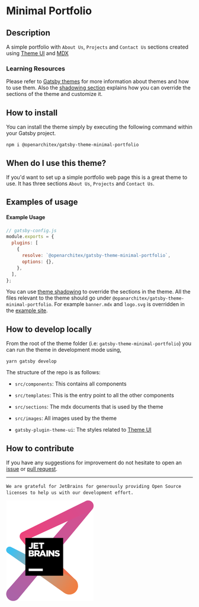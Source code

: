 # Minimal Portfolio

## Description

A simple portfolio with `About Us`, `Projects` and `Contact Us` sections created using
[Theme UI](https://theme-ui.com) and [MDX](https://mdxjs.com/)

### Learning Resources

Please refer to [Gatsby themes](https://www.gatsbyjs.org/docs/themes/) for more information 
about themes and how to use them. Also the [shadowing section](https://www.gatsbyjs.org/docs/themes/shadowing/)
explains how you can override the sections of the theme and customize it. 

## How to install

You can install the theme simply by executing the following command within your Gatsby project.

```shell script
npm i @openarchitex/gatsby-theme-minimal-portfolio
```

## When do I use this theme?

If you'd want to set up a simple portfolio web page this is a great theme to use. 
It has three sections `About Us`, `Projects` and `Contact Us`. 

## Examples of usage

#### Example Usage

```js
// gatsby-config.js
module.exports = {
  plugins: [
    {
      resolve: `@openarchitex/gatsby-theme-minimal-portfolio`,
      options: {},
    },
  ],
};
```

You can use [theme shadowing](https://www.gatsbyjs.org/docs/themes/shadowing/) to override the sections in the theme. 
All the files relevant to the theme should go under `@opanarchitex/gatsby-theme-minimal-portfolio`. 
For example `banner.mdx` and `logo.svg` is overridden in the [example site](https://github.com/OpenArchitex/gatsby-themes/tree/main/examples/minimal-portfolio). 

## How to develop locally

From the root of the theme folder (i.e: `gatsby-theme-minimal-portfolio`) you can run the theme in development mode using,

```shell
yarn gatsby develop
```

The structure of the repo is as follows: 

- `src/components`: This contains all components

- `src/templates`: This is the entry point to all the other components

- `src/sections`: The mdx documents that is used by the theme

- `src/images`: All images used by the theme

- `gatsby-plugin-theme-ui`: The styles related to [Theme UI](https://theme-ui.com/home)

## How to contribute

If you have any suggestions for improvement do not hesitate to  open an [issue](https://github.com/OpenArchitex/gatsby-themes/issues/new/choose) 
or [pull request](https://github.com/OpenArchitex/gatsby-themes/pulls). 

---

`We are grateful for JetBrains for generously providing Open Source licenses to help us with our development effort.`

[![JetBrains Logo](https://raw.githubusercontent.com/OpenArchitex/CommonAssets/main/images/jetbrains-logo.svg)](https://www.jetbrains.com/?from=CherishCakes)